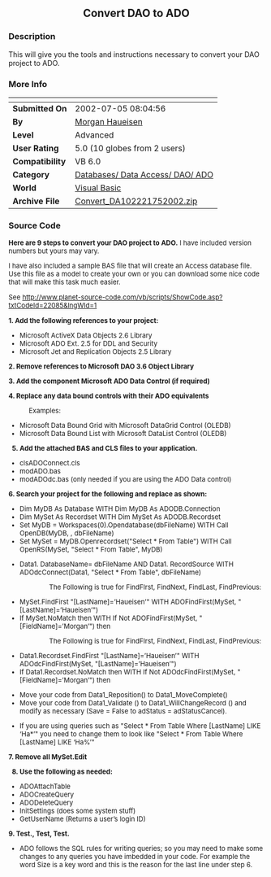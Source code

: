 ﻿<div align="center">

## Convert DAO to ADO


</div>

### Description

This will give you the tools and instructions necessary to convert your DAO project to ADO.
 
### More Info
 


<span>             |<span>
---                |---
**Submitted On**   |2002-07-05 08:04:56
**By**             |[Morgan Haueisen](https://github.com/Planet-Source-Code/PSCIndex/blob/master/ByAuthor/morgan-haueisen.md)
**Level**          |Advanced
**User Rating**    |5.0 (10 globes from 2 users)
**Compatibility**  |VB 6\.0
**Category**       |[Databases/ Data Access/ DAO/ ADO](https://github.com/Planet-Source-Code/PSCIndex/blob/master/ByCategory/databases-data-access-dao-ado__1-6.md)
**World**          |[Visual Basic](https://github.com/Planet-Source-Code/PSCIndex/blob/master/ByWorld/visual-basic.md)
**Archive File**   |[Convert\_DA102221752002\.zip](https://github.com/Planet-Source-Code/morgan-haueisen-convert-dao-to-ado__1-36567/archive/master.zip)





### Source Code

<HTML>
<HEAD>
<META HTTP-EQUIV="Content-Type" CONTENT="text/html; charset=windows-1252">
<META NAME="Generator" CONTENT="Microsoft Word 97">
<TITLE>To convert your DAO project just follow these steps</TITLE>
</HEAD>
<BODY LINK="#0000ff">
<FONT SIZE=2>
<B><P>Here are 9 steps to convert your DAO project to ADO.</B> I have included version numbers but yours may vary.</P>
<P> I have also included a sample BAS file that will create an Access database file. Use this file as a model to create your own or you can download some nice code that will make this task much easier.</P>
<P>See </FONT><A HREF="http://www.planet-source-code.com/vb/scripts/ShowCode.asp?txtCodeId=22085&lngWId=1)"><FONT SIZE=2>http://www.planet-source-code.com/vb/scripts/ShowCode.asp?txtCodeId=22085&lngWId=1</FONT></A></P>
<FONT SIZE=2>
<B><P>1. Add the following references to your project:</P>
<UL>
</B><LI>Microsoft ActiveX Data Objects 2.6 Library</LI>
<LI>Microsoft ADO Ext. 2.5 for DDL and Security</LI>
<LI>Microsoft Jet and Replication Objects 2.5 Library</LI></UL>
<B><P>2. Remove references to Microsoft DAO 3.6 Object Library</P>
</B>
<B><P>3. Add the component Microsoft ADO Data Control (if required)</P>
</B>
<B><P>4. Replace any data bound controls with their ADO equivalents</P><DIR>
</B><P>Examples:</P></DIR>
<UL>
<LI>Microsoft Data Bound Grid with Microsoft DataGrid Control (OLEDB)</LI>
<LI>Microsoft Data Bound List with Microsoft DataList Control (OLEDB)</LI></UL>
<OL START=5>
<B><LI>Add the attached BAS and CLS files to your application.</LI></OL>
<UL>
</B><LI>clsADOConnect.cls</LI>
<LI>modADO.bas</LI>
<LI>modADOdc.bas (only needed if you are using the ADO Data control)</LI></UL>
<B><P>6. Search your project for the following and replace as shown:</P>
<UL>
</B><LI>Dim MyDB As Database WITH Dim MyDB As ADODB.Connection</LI>
<LI>Dim MySet As Recordset WITH Dim MySet As ADODB.Recordset</LI>
<LI>Set MyDB = Workspaces(0).Opendatabase(dbFileName) WITH Call OpenDB(MyDB, , dbFileName)</LI>
<LI>Set MySet = MyDB.Openrecordset("Select * From Table") WITH Call OpenRS(MySet, "Select * From Table", MyDB)</LI></UL>
<UL>
<LI>Data1. DatabaseName= dbFileName AND Data1. RecordSource WITH ADOdcConnect(Data1, "Select * From Table", dbFileName)</LI></UL>
<DIR>
<DIR>
<P>The Following is true for FindFIrst, FindNext, FindLast, FindPrevious:</P></DIR>
</DIR>
<UL>
<LI>MySet.FindFirst "[LastName]=’Haueisen’" WITH ADOFindFirst(MySet, "[LastName]=’Haueisen’")</LI>
<LI>If MySet.NoMatch then WITH If Not ADOFindFirst(MySet, "[FieldName]=’Morgan’") then</LI></UL>
<DIR>
<DIR>
<P>The Following is true for FindFIrst, FindNext, FindLast, FindPrevious:</P></DIR>
</DIR>
<UL>
<LI>Data1.Recordset.FindFirst "[LastName]=’Haueisen’" WITH ADOdcFindFirst(MySet, "[LastName]=’Haueisen’")</LI>
<LI>If Data1.Recordset.NoMatch then WITH If Not ADOdcFindFirst(MySet, "[FieldName]=’Morgan’") then</LI></UL>
<UL>
<LI>Move your code from Data1_Reposition() to Data1_MoveComplete()</LI>
<LI>Move your code from Data1_Validate () to Data1_WillChangeRecord () and modify as necessary (Save = False to adStatus = adStatusCancel). </LI></UL>
<UL>
<LI>If you are using queries such as "Select * From Table Where [LastName] LIKE ‘Ha*’" you need to change them to look like "Select * From Table Where [LastName] LIKE ‘Ha%’"</LI></UL>
<B><P>7. Remove all MySet.Edit</P>
<OL START=8>
<LI>Use the following as needed:</LI></OL>
<UL>
</B><LI>ADOAttachTable</LI>
<LI>ADOCreateQuery</LI>
<LI>ADODeleteQuery</LI>
<LI>InitSettings (does some system stuff)</LI>
<LI>GetUserName (Returns a user’s login ID)</LI></UL>
<B>
<P>9. Test., Test, Test.</P>
<UL>
</B><LI>ADO follows the SQL rules for writing queries; so you may need to make some changes to any queries you have imbedded in your code. For example the word Size is a key word and this is the reason for the last line under step 6.</LI></UL>
<B></B></FONT></BODY>
</HTML>


